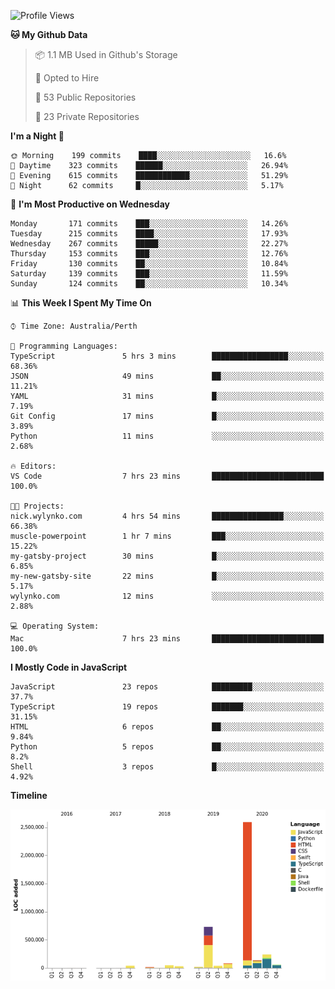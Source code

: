 <!--START_SECTION:waka-->
![Profile Views](http://img.shields.io/badge/Profile%20Views-0-blue)

**🐱 My Github Data** 

> 📦 1.1 MB Used in Github's Storage 
 > 
> 💼 Opted to Hire
 > 
> 📜 53 Public Repositories
 > 
> 🔑 23 Private Repositories 

**I'm a Night 🦉** 

```text
🌞 Morning    199 commits    ████░░░░░░░░░░░░░░░░░░░░░   16.6% 
🌆 Daytime    323 commits    ██████░░░░░░░░░░░░░░░░░░░   26.94% 
🌃 Evening    615 commits    ████████████░░░░░░░░░░░░░   51.29% 
🌙 Night      62 commits     █░░░░░░░░░░░░░░░░░░░░░░░░   5.17%

```
📅 **I'm Most Productive on Wednesday** 

```text
Monday       171 commits    ███░░░░░░░░░░░░░░░░░░░░░░   14.26% 
Tuesday      215 commits    ████░░░░░░░░░░░░░░░░░░░░░   17.93% 
Wednesday    267 commits    █████░░░░░░░░░░░░░░░░░░░░   22.27% 
Thursday     153 commits    ███░░░░░░░░░░░░░░░░░░░░░░   12.76% 
Friday       130 commits    ██░░░░░░░░░░░░░░░░░░░░░░░   10.84% 
Saturday     139 commits    ███░░░░░░░░░░░░░░░░░░░░░░   11.59% 
Sunday       124 commits    ██░░░░░░░░░░░░░░░░░░░░░░░   10.34%

```


📊 **This Week I Spent My Time On** 

```text
⌚︎ Time Zone: Australia/Perth

💬 Programming Languages: 
TypeScript               5 hrs 3 mins        █████████████████░░░░░░░░   68.36% 
JSON                     49 mins             ██░░░░░░░░░░░░░░░░░░░░░░░   11.21% 
YAML                     31 mins             █░░░░░░░░░░░░░░░░░░░░░░░░   7.19% 
Git Config               17 mins             █░░░░░░░░░░░░░░░░░░░░░░░░   3.89% 
Python                   11 mins             ░░░░░░░░░░░░░░░░░░░░░░░░░   2.68%

🔥 Editors: 
VS Code                  7 hrs 23 mins       █████████████████████████   100.0%

🐱‍💻 Projects: 
nick.wylynko.com         4 hrs 54 mins       ████████████████░░░░░░░░░   66.38% 
muscle-powerpoint        1 hr 7 mins         ███░░░░░░░░░░░░░░░░░░░░░░   15.22% 
my-gatsby-project        30 mins             █░░░░░░░░░░░░░░░░░░░░░░░░   6.85% 
my-new-gatsby-site       22 mins             █░░░░░░░░░░░░░░░░░░░░░░░░   5.17% 
wylynko.com              12 mins             ░░░░░░░░░░░░░░░░░░░░░░░░░   2.88%

💻 Operating System: 
Mac                      7 hrs 23 mins       █████████████████████████   100.0%

```

**I Mostly Code in JavaScript** 

```text
JavaScript               23 repos            █████████░░░░░░░░░░░░░░░░   37.7% 
TypeScript               19 repos            ███████░░░░░░░░░░░░░░░░░░   31.15% 
HTML                     6 repos             ██░░░░░░░░░░░░░░░░░░░░░░░   9.84% 
Python                   5 repos             ██░░░░░░░░░░░░░░░░░░░░░░░   8.2% 
Shell                    3 repos             █░░░░░░░░░░░░░░░░░░░░░░░░   4.92%

```


**Timeline**

![Chart not found](https://raw.githubusercontent.com/NWylynko/NWylynko/master/charts/bar_graph.png) 


<!--END_SECTION:waka-->
